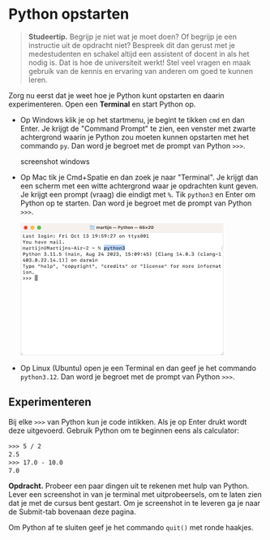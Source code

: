 # Python opstarten

> **Studeertip.** Begrijp je niet wat je moet doen? Of begrijp je een instructie uit de opdracht niet? Bespreek dit dan gerust met je medestudenten en schakel altijd een assistent of docent in als het nodig is. Dat is hoe de universiteit werkt! Stel veel vragen en maak gebruik van de kennis en ervaring van anderen om goed te kunnen leren.

Zorg nu eerst dat je weet hoe je Python kunt opstarten en daarin experimenteren. Open een **Terminal** en start Python op.

- Op Windows klik je op het startmenu, je begint te tikken `cmd` en dan Enter. Je krijgt de "Command Prompt" te zien, een venster met zwarte achtergrond waarin je Python zou moeten kunnen opstarten met het commando `py`. Dan word je begroet met de prompt van Python `>>>`.

    screenshot windows

- Op Mac tik je Cmd+Spatie en dan zoek je naar "Terminal". Je krijgt dan een scherm met een witte achtergrond waar je opdrachten kunt geven. Je krijgt een prompt (vraag) die eindigt met `%`. Tik `python3` en Enter om Python op te starten. Dan word je begroet met de prompt van Python `>>>`.

    ![MacOS Terminal met Python](mac.png)

- Op Linux (Ubuntu) open je een Terminal en dan geef je het commando `python3.12`. Dan word je begroet met de prompt van Python `>>>`.

## Experimenteren

Bij elke `>>>` van Python kun je code intikken. Als je op Enter drukt wordt deze uitgevoerd. Gebruik Python om te beginnen eens als calculator:

    >>> 5 / 2
    2.5
    >>> 17.0 - 10.0
    7.0

**Opdracht.** Probeer een paar dingen uit te rekenen met hulp van Python. Lever een screenshot in van je terminal met uitprobeersels, om te laten zien dat je met de cursus bent gestart. Om je screenshot in te leveren ga je naar de Submit-tab bovenaan deze pagina.

Om Python af te sluiten geef je het commando `quit()` met ronde haakjes.
